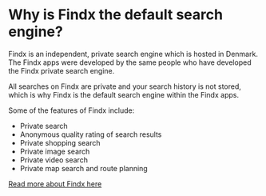# Why is Findx the default search engine?

Findx is an independent, private search engine which is hosted in Denmark. The Findx apps were developed by the same people who have developed the Findx private search engine.

All searches on Findx are private and your search history is not stored, which is why Findx is the default search engine within the Findx apps.

Some of the features of Findx include:
* Private search
* Anonymous quality rating of search results
* Private shopping search
* Private image search
* Private video search
* Private map search and route planning

[Read more about Findx here](https://get.findx.com/)
